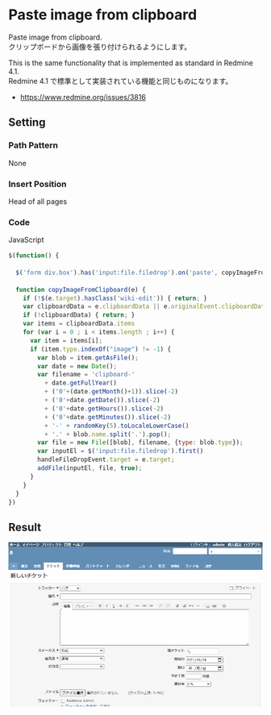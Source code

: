 # Paste image from clipboard

Paste image from clipboard.  
クリップボードから画像を張り付けられるようにします。

This is the same functionality that is implemented as standard in Redmine 4.1.  
Redmine 4.1 で標準として実装されている機能と同じものになります。

* https://www.redmine.org/issues/3816

## Setting

### Path Pattern

None

### Insert Position

Head of all pages
<!-- 
Head of all pages
Bottom of issue form
Bottom of issue detail
Bottom of all pages
-->

### Code

JavaScript
<!--
JavaScript
CSS
HTML
-->

```javascript
$(function() {

  $('form div.box').has('input:file.filedrop').on('paste', copyImageFromClipboard);

  function copyImageFromClipboard(e) {
    if (!$(e.target).hasClass('wiki-edit')) { return; }
    var clipboardData = e.clipboardData || e.originalEvent.clipboardData
    if (!clipboardData) { return; }
    var items = clipboardData.items
    for (var i = 0 ; i < items.length ; i++) {
      var item = items[i];
      if (item.type.indexOf("image") != -1) {
        var blob = item.getAsFile();
        var date = new Date();
        var filename = 'clipboard-'
          + date.getFullYear()
          + ('0'+(date.getMonth()+1)).slice(-2)
          + ('0'+date.getDate()).slice(-2)
          + ('0'+date.getHours()).slice(-2)
          + ('0'+date.getMinutes()).slice(-2)
          + '-' + randomKey(5).toLocaleLowerCase()
          + '.' + blob.name.split('.').pop();
        var file = new File([blob], filename, {type: blob.type});
        var inputEl = $('input:file.filedrop').first()
        handleFileDropEvent.target = e.target;
        addFile(inputEl, file, true);
      }
    }
  }
})
```

## Result

![result](./result.gif)

